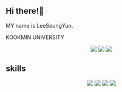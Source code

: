 ## Hi there!👋

<p>MY name is LeeSeungYun.</p>
<p>KOOKMIN UNIVERSITY</p>

<div align="center">
	<img src="https://img.shields.io/badge/yun200104@gmail.com-D14836?style=flat&logo=gmail&logoColor=white"/>
	<img src="https://img.shields.io/badge/os9040-7289DA?style=flate&logo=discord&logoColor=white"/>
	<img src="https://img.shields.io/badge/thislife__y-E4405F?style=flat&logo=instagram&logoColor=white"/>
</div>

<h2>skills</h2>

<div align="center">
	<img src="https://img.shields.io/badge/JavaScript-F7DF1E?style=flat&logo=JavaScript&logoColor=white"/>
	<img src="https://img.shields.io/badge/HTML5-E34F26?style=flat&logo=html5&logoColor=white"/>
	<img src="https://img.shields.io/badge/CSS3-1572B6?style=flat&logo=css3&logoColor=white"/>
	<img src="https://img.shields.io/badge/Python-3776AB?style=flat&logo=python&logoColor=white"/>
</div>

<!--
**bootsgodiscat/bootsgodiscat** is a ✨ _special_ ✨ repository because its `README.md` (this file) appears on your GitHub profile.

Here are some ideas to get you started:

- 🔭 I’m currently working on ...
- 🌱 I’m currently learning ...
- 👯 I’m looking to collaborate on ...
- 🤔 I’m looking for help with ...
- 💬 Ask me about ...
- 📫 How to reach me: ...
- 😄 Pronouns: ...
- ⚡ Fun fact: ...
-->
